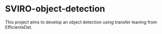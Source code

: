 # SVIRO-object-detection
This project aims to develop an object detection using transfer leaning from EfficienteDet.

